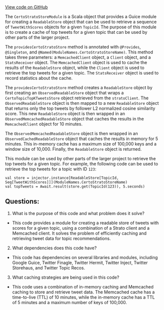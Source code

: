 [View code on GitHub](https://github.com/misbahsy/the-algorithm/cr-mixer/server/src/main/scala/com/twitter/cr_mixer/module/CertoStratoStoreModule.scala)

The `CertoStratoStoreModule` is a Scala object that provides a Guice module for creating a `ReadableStore` object that can be used to retrieve a sequence of `TweetWithScores` objects for a given `TopicId`. The purpose of this module is to create a cache of top tweets for a given topic that can be used by other parts of the larger project.

The `providesCertoStratoStore` method is annotated with `@Provides`, `@Singleton`, and `@Named(ModuleNames.CertoStratoStoreName)`. This method takes three parameters: a `MemcachedClient` object, a `Client` object, and a `StatsReceiver` object. The `MemcachedClient` object is used to cache the results of the `ReadableStore` object, while the `Client` object is used to retrieve the top tweets for a given topic. The `StatsReceiver` object is used to record statistics about the cache.

The `providesCertoStratoStore` method creates a `ReadableStore` object by first creating an `ObservedReadableStore` object that wraps a `CertoTopicTopKTweetsStore` object retrieved from the `stratoClient`. The `ObservedReadableStore` object is then mapped to a new `ReadableStore` object that returns only the top tweets by follower L2 normalized cosine similarity score. This new `ReadableStore` object is then wrapped in an `ObservedMemcachedReadableStore` object that caches the results in the `MemcachedClient` object for 10 minutes.

The `ObservedMemcachedReadableStore` object is then wrapped in an `ObservedCachedReadableStore` object that caches the results in memory for 5 minutes. This in-memory cache has a maximum size of 100,000 keys and a window size of 10,000. Finally, the `ReadableStore` object is returned.

This module can be used by other parts of the larger project to retrieve the top tweets for a given topic. For example, the following code can be used to retrieve the top tweets for a topic with ID `123`:

```
val store = injector.instance[ReadableStore[TopicId, Seq[TweetWithScores]]](ModuleNames.CertoStratoStoreName)
val topTweets = Await.result(store.get(TopicId(123)), 5.seconds)
```
## Questions: 
 1. What is the purpose of this code and what problem does it solve?
- This code provides a module for creating a readable store of tweets with scores for a given topic, using a combination of a Strato client and a Memcached client. It solves the problem of efficiently caching and retrieving tweet data for topic recommendations.

2. What dependencies does this code have?
- This code has dependencies on several libraries and modules, including Google Guice, Twitter Finagle, Twitter Hermit, Twitter Inject, Twitter Storehaus, and Twitter Topic Recos.

3. What caching strategies are being used in this code?
- This code uses a combination of in-memory caching and Memcached caching to store and retrieve tweet data. The Memcached cache has a time-to-live (TTL) of 10 minutes, while the in-memory cache has a TTL of 5 minutes and a maximum number of keys of 100,000.
